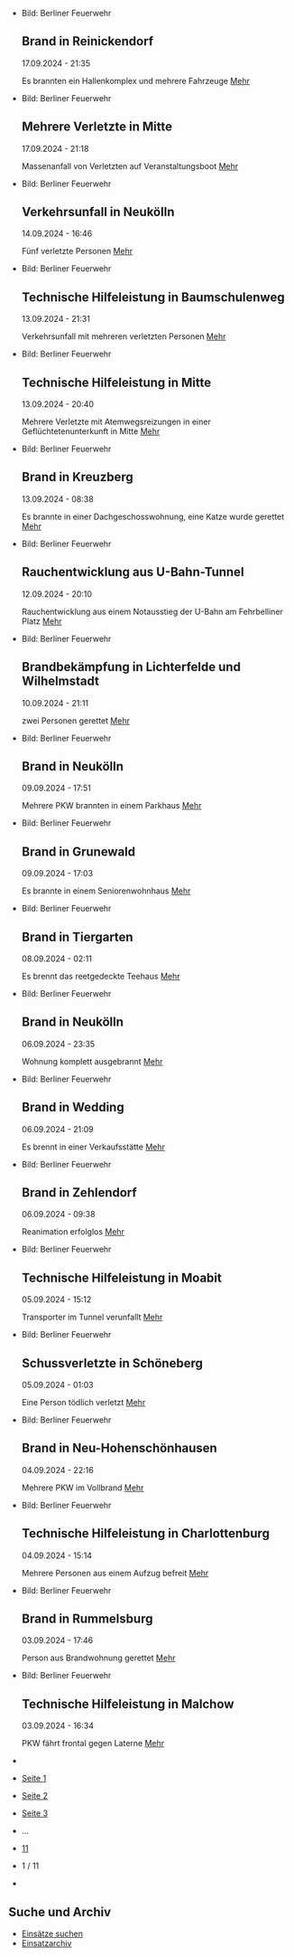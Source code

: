 * Bild: Berliner Feuerwehr

  Brand in Reinickendorf
  ----------

   17.09.2024 - 21:35

   Es brannten ein Hallenkomplex und mehrere Fahrzeuge
  [Mehr](https://www.berliner-feuerwehr.de/aktuelles/einsaetze/brand-in-reinickendorf-11-4642/)

* Bild: Berliner Feuerwehr

  Mehrere Verletzte in Mitte
  ----------

   17.09.2024 - 21:18

   Massenanfall von Verletzten auf Veranstaltungsboot
  [Mehr](https://www.berliner-feuerwehr.de/aktuelles/einsaetze/mehrere-verletzte-in-mitte-4641/)

* Bild: Berliner Feuerwehr

  Verkehrsunfall in Neukölln
  ----------

   14.09.2024 - 16:46

   Fünf verletzte Personen
  [Mehr](https://www.berliner-feuerwehr.de/aktuelles/einsaetze/verkehrsunfall-in-neukoelln-4-4639/)

* Bild: Berliner Feuerwehr

  Technische Hilfeleistung in Baumschulenweg
  ----------

   13.09.2024 - 21:31

   Verkehrsunfall mit mehreren verletzten Personen
  [Mehr](https://www.berliner-feuerwehr.de/aktuelles/einsaetze/technische-hilfeleistung-in-baumschulenweg-4638/)

* Bild: Berliner Feuerwehr

  Technische Hilfeleistung in Mitte
  ----------

   13.09.2024 - 20:40

   Mehrere Verletzte mit Atemwegsreizungen in einer Geflüchtetenunterkunft in Mitte
  [Mehr](https://www.berliner-feuerwehr.de/aktuelles/einsaetze/technische-hilfeleistung-in-mitte-4-4637/)

* Bild: Berliner Feuerwehr

  Brand in Kreuzberg
  ----------

   13.09.2024 - 08:38

   Es brannte in einer Dachgeschosswohnung, eine Katze wurde gerettet
  [Mehr](https://www.berliner-feuerwehr.de/aktuelles/einsaetze/brand-in-kreuzberg-22-4636/)

* Bild: Berliner Feuerwehr

  Rauchentwicklung aus U-Bahn-Tunnel
  ----------

   12.09.2024 - 20:10

   Rauchentwicklung aus einem Notausstieg der U-Bahn am Fehrbelliner Platz
  [Mehr](https://www.berliner-feuerwehr.de/aktuelles/einsaetze/rauchentwicklung-aus-u-bahn-tunnel-4635/)

* Bild: Berliner Feuerwehr

  Brandbekämpfung in Lichterfelde und Wilhelmstadt
  ----------

   10.09.2024 - 21:11

   zwei Personen gerettet
  [Mehr](https://www.berliner-feuerwehr.de/aktuelles/einsaetze/brandbekaempfung-in-lichterfelde-und-wilhelmstadt-4633/)

* Bild: Berliner Feuerwehr

  Brand in Neukölln
  ----------

   09.09.2024 - 17:51

   Mehrere PKW brannten in einem Parkhaus
  [Mehr](https://www.berliner-feuerwehr.de/aktuelles/einsaetze/neukoelln-4631/)

* Bild: Berliner Feuerwehr

  Brand in Grunewald
  ----------

   09.09.2024 - 17:03

   Es brannte in einem Seniorenwohnhaus
  [Mehr](https://www.berliner-feuerwehr.de/aktuelles/einsaetze/brand-in-grunewald-3-4630/)

* Bild: Berliner Feuerwehr

  Brand in Tiergarten
  ----------

   08.09.2024 - 02:11

   Es brennt das reetgedeckte Teehaus
  [Mehr](https://www.berliner-feuerwehr.de/aktuelles/einsaetze/brand-in-tiergarten-2-4629/)

* Bild: Berliner Feuerwehr

  Brand in Neukölln
  ----------

   06.09.2024 - 23:35

   Wohnung komplett ausgebrannt
  [Mehr](https://www.berliner-feuerwehr.de/aktuelles/einsaetze/brand-in-neukoelln-14-4628/)

* Bild: Berliner Feuerwehr

  Brand in Wedding
  ----------

   06.09.2024 - 21:09

   Es brennt in einer Verkaufsstätte
  [Mehr](https://www.berliner-feuerwehr.de/aktuelles/einsaetze/brand-in-wedding-5-4626/)

* Bild: Berliner Feuerwehr

  Brand in Zehlendorf
  ----------

   06.09.2024 - 09:38

   Reanimation erfolglos
  [Mehr](https://www.berliner-feuerwehr.de/aktuelles/einsaetze/brand-in-zehlendorf-5-4625/)

* Bild: Berliner Feuerwehr

  Technische Hilfeleistung in Moabit
  ----------

   05.09.2024 - 15:12

   Transporter im Tunnel verunfallt
  [Mehr](https://www.berliner-feuerwehr.de/aktuelles/einsaetze/technische-hilfeleistung-in-moabit-2-4624/)

* Bild: Berliner Feuerwehr

  Schussverletzte in Schöneberg
  ----------

   05.09.2024 - 01:03

   Eine Person tödlich verletzt
  [Mehr](https://www.berliner-feuerwehr.de/aktuelles/einsaetze/schussverletzte-in-schoeneberg-4621/)

* Bild: Berliner Feuerwehr

  Brand in Neu-Hohenschönhausen
  ----------

   04.09.2024 - 22:16

   Mehrere PKW im Vollbrand
  [Mehr](https://www.berliner-feuerwehr.de/aktuelles/einsaetze/brand-in-neu-hohenschoenhausen-9-4620/)

* Bild: Berliner Feuerwehr

  Technische Hilfeleistung in Charlottenburg
  ----------

   04.09.2024 - 15:14

   Mehrere Personen aus einem Aufzug befreit
  [Mehr](https://www.berliner-feuerwehr.de/aktuelles/einsaetze/technische-hilfeleistung-in-charlottenburg-4-4619/)

* Bild: Berliner Feuerwehr

  Brand in Rummelsburg
  ----------

   03.09.2024 - 17:46

   Person aus Brandwohnung gerettet
  [Mehr](https://www.berliner-feuerwehr.de/aktuelles/einsaetze/brand-in-rummelsburg-3-4618/)

* Bild: Berliner Feuerwehr

  Technische Hilfeleistung in Malchow
  ----------

   03.09.2024 - 16:34

   PKW fährt frontal gegen Laterne
  [Mehr](https://www.berliner-feuerwehr.de/aktuelles/einsaetze/technische-hilfeleistung-in-malchow-4617/)

* []()
* [Seite 1](https://www.berliner-feuerwehr.de/aktuelles/einsaetze/1/)
* [Seite 2](https://www.berliner-feuerwehr.de/aktuelles/einsaetze/2/)
* [Seite 3](https://www.berliner-feuerwehr.de/aktuelles/einsaetze/3/)
* …
* [11](https://www.berliner-feuerwehr.de/aktuelles/einsaetze/11/)
* 1 / 11
* [](https://www.berliner-feuerwehr.de/aktuelles/einsaetze/2/)

Suche und Archiv
----------

* [Einsätze suchen](https://www.berliner-feuerwehr.de/aktuelles/einsaetze/einsatzsuche/)
* [Einsatzarchiv](https://www.berliner-feuerwehr.de/aktuelles/einsaetze/einsatzarchiv/)
